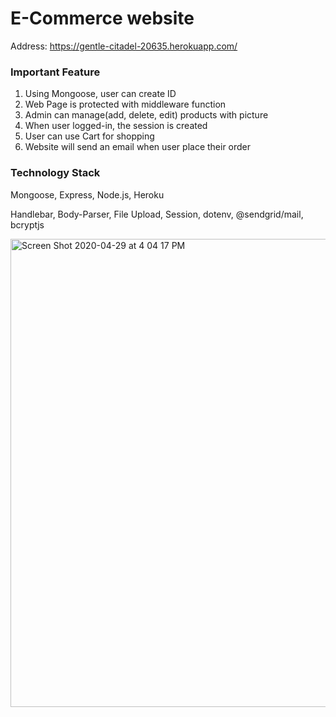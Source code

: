# E-Commerce website

Address: https://gentle-citadel-20635.herokuapp.com/

### Important Feature

1. Using Mongoose, user can create ID
2. Web Page is protected with middleware function
3. Admin can manage(add, delete, edit) products with picture
4. When user logged-in, the session is created
5. User can use Cart for shopping
6. Website will send an email when user place their order

### Technology Stack
Mongoose, Express, Node.js, Heroku

Handlebar, Body-Parser, File Upload, Session, dotenv, @sendgrid/mail, bcryptjs

<img width="749" alt="Screen Shot 2020-04-29 at 4 04 17 PM" src="https://user-images.githubusercontent.com/57802941/80569227-6e7ef280-8a33-11ea-8cad-3326d2f7d512.png">









